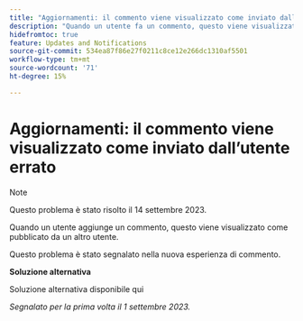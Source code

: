 ```yaml
---
title: "Aggiornamenti: il commento viene visualizzato come inviato dall’utente errato"
description: "Quando un utente fa un commento, questo viene visualizzato come pubblicato da un altro utente."
hidefromtoc: true
feature: Updates and Notifications
source-git-commit: 534ea87f86e27f0211c8ce12e266dc1310af5501
workflow-type: tm+mt
source-wordcount: '71'
ht-degree: 15%

---
```



# Aggiornamenti: il commento viene visualizzato come inviato dall’utente errato

>[!NOTE]
>
>Questo problema è stato risolto il 14 settembre 2023.

Quando un utente aggiunge un commento, questo viene visualizzato come pubblicato da un altro utente.

Questo problema è stato segnalato nella nuova esperienza di commento.

**Soluzione alternativa**

Soluzione alternativa disponibile qui

_Segnalato per la prima volta il 1 settembre 2023._
